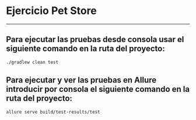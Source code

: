 # Ejercicio Pet Store 

_____________________________________


## Para ejecutar las pruebas desde consola usar el siguiente comando en la ruta del proyecto:

`./gradlew clean test`

## Para ejecutar y ver las pruebas en Allure introducir por consola el siguiente comando en la ruta del proyecto:

`allure serve build/test-results/test`



